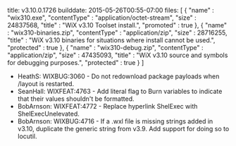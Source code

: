 title: v3.10.0.1726
builddate: 2015-05-26T00:55-07:00
files: [
  { "name" : "wix310.exe", "contentType" : "application/octet-stream", "size" : 24837568, "title" : "WiX v3.10 Toolset install.", "promoted" : true },
  { "name" : "wix310-binaries.zip", "contentType" : "application/zip", "size" : 28716255, "title" : "WiX v3.10 binaries for situations where install cannot be used.", "protected" : true },
  { "name" : "wix310-debug.zip", "contentType" : "application/zip", "size" : 47435093, "title" : "WiX v3.10 source and symbols for debugging purposes.", "protected" : true }
 ]

* HeathS: WIXBUG:3060 - Do not redownload package payloads when /layout is restarted.
* SeanHall: WIXFEAT:4763 - Add literal flag to Burn variables to indicate that their values shouldn't be formatted.
* BobArnson: WIXFEAT:4772 - Replace hyperlink ShelExec with ShelExecUnelevated.
* BobArnson: WIXBUG:4716 - If a .wxl file is missing strings added in v3.10, duplicate the generic string from v3.9. Add support for doing so to locutil.